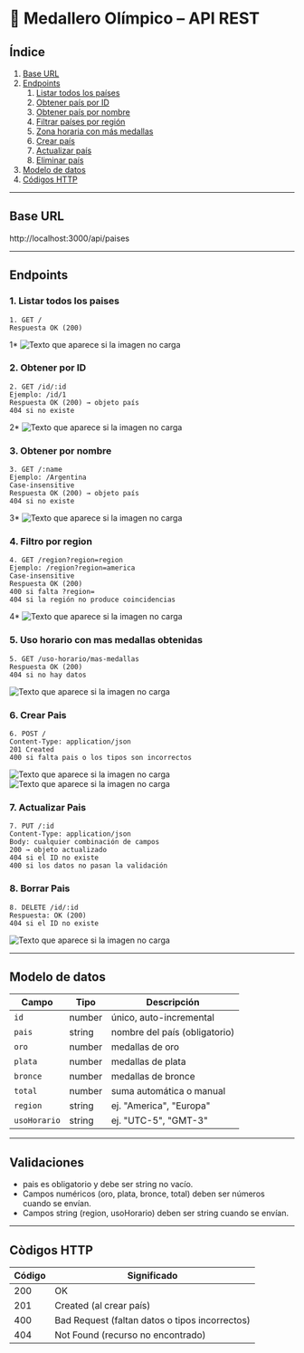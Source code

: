 # 🏅 Medallero Olímpico – API REST

## Índice
1. [Base URL](#base-url)  
2. [Endpoints](#endpoints)  
   1. [Listar todos los países](#1-listar-todos-los-países)  
   2. [Obtener país por ID](#2-obtener-país-por-id)  
   3. [Obtener país por nombre](#3-obtener-país-por-nombre)  
   4. [Filtrar países por región](#4-filtrar-países-por-región)  
   5. [Zona horaria con más medallas](#5-zona-horaria-con-más-medallas)  
   6. [Crear país](#6-crear-país)  
   7. [Actualizar país](#7-actualizar-país)  
   8. [Eliminar país](#8-eliminar-país)  
3. [Modelo de datos](#modelo-de-datos)  
4. [Códigos HTTP](#códigos-http)

---

## Base URL
http://localhost:3000/api/paises

---

## Endpoints
### 1. Listar todos los paises
```http
1. GET /
Respuesta OK (200)
```
1*
![Texto que aparece si la imagen no carga](../Assets/image1.png)
### 2. Obtener por ID
```http
2. GET /id/:id  
Ejemplo: /id/1
Respuesta OK (200) → objeto país
404 si no existe
```
2*
![Texto que aparece si la imagen no carga](../Assets/image2.png)
### 3. Obtener por nombre
```http
3. GET /:name
Ejemplo: /Argentina
Case-insensitive
Respuesta OK (200) → objeto país
404 si no existe
```
3*
![Texto que aparece si la imagen no carga](../Assets/image3.png)
### 4. Filtro por region
```http
4. GET /region?region=region
Ejemplo: /region?region=america
Case-insensitive
Respuesta OK (200)
400 si falta ?region=
404 si la región no produce coincidencias
```
4*
![Texto que aparece si la imagen no carga](../Assets/image4.png)
### 5. Uso horario con mas medallas obtenidas
```http
5. GET /uso-horario/mas-medallas
Respuesta OK (200)
404 si no hay datos
```
![Texto que aparece si la imagen no carga](../Assets/image5.png)
### 6. Crear Pais
```http
6. POST /
Content-Type: application/json
201 Created
400 si falta pais o los tipos son incorrectos 
```
![Texto que aparece si la imagen no carga](../Assets/image6.png)
![Texto que aparece si la imagen no carga](../Assets/image6.1.png)
### 7. Actualizar Pais
```http
7. PUT /:id
Content-Type: application/json
Body: cualquier combinación de campos
200 → objeto actualizado
404 si el ID no existe
400 si los datos no pasan la validación
```
### 8. Borrar Pais
```http
8. DELETE /id/:id
Respuesta: OK (200)
404 si el ID no existe
```
![Texto que aparece si la imagen no carga](../Assets/image8.png)

---
## Modelo de datos
| Campo        | Tipo   | Descripción                   |
| ------------ | ------ | ----------------------------- |
| `id`         | number | único, auto-incremental       |
| `pais`       | string | nombre del país (obligatorio) |
| `oro`        | number | medallas de oro               |
| `plata`      | number | medallas de plata             |
| `bronce`     | number | medallas de bronce            |
| `total`      | number | suma automática o manual      |
| `region`     | string | ej. "America", "Europa"       |
| `usoHorario` | string | ej. "UTC-5", "GMT-3"          |

---
## Validaciones
- pais es obligatorio y debe ser string no vacío.
- Campos numéricos (oro, plata, bronce, total) deben ser números cuando se envían.
- Campos string (region, usoHorario) deben ser string cuando se envían.

---
## Còdigos HTTP
| Código | Significado                                    |
| ------ | ---------------------------------------------- |
| 200    | OK                                             |
| 201    | Created (al crear país)                        |
| 400    | Bad Request (faltan datos o tipos incorrectos) |
| 404    | Not Found (recurso no encontrado)              |
